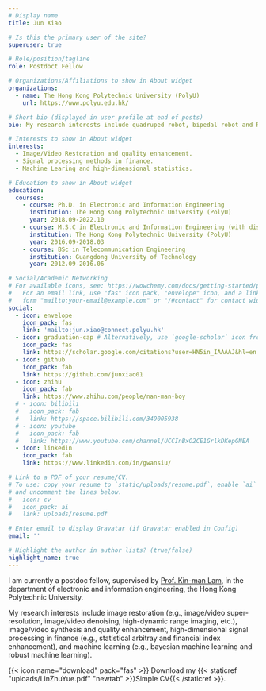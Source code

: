 ```yaml
---
# Display name
title: Jun Xiao

# Is this the primary user of the site?
superuser: true

# Role/position/tagline
role: Postdoct Fellow

# Organizations/Affiliations to show in About widget
organizations:
  - name: The Hong Kong Polytechnic University (PolyU)
    url: https://www.polyu.edu.hk/

# Short bio (displayed in user profile at end of posts)
bio: My research interests include quadruped robot, bipedal robot and Reinforcement Learning.

# Interests to show in About widget
interests:
  - Image/Video Restoration and quality enhancement.
  - Signal processing methods in finance.
  - Machine Learing and high-dimensional statistics.

# Education to show in About widget
education:
  courses:
    - course: Ph.D. in Electronic and Information Engineering
      institution: The Hong Kong Polytechnic University (PolyU)
      year: 2018.09-2022.10
    - course: M.S.C in Electronic and Information Engineering (with distinction)
      institution: The Hong Kong Polytechnic University (PolyU)
      year: 2016.09-2018.03  
    - course: BSc in Telecommunication Engineering
      institution: Guangdong University of Technology
      year: 2012.09-2016.06

# Social/Academic Networking
# For available icons, see: https://wowchemy.com/docs/getting-started/page-builder/#icons
#   For an email link, use "fas" icon pack, "envelope" icon, and a link in the
#   form "mailto:your-email@example.com" or "/#contact" for contact widget.
social:
  - icon: envelope
    icon_pack: fas
    link: 'mailto:jun.xiao@connect.polyu.hk'
  - icon: graduation-cap # Alternatively, use `google-scholar` icon from `ai` icon pack
    icon_pack: fas
    link: https://scholar.google.com/citations?user=HN5in_IAAAAJ&hl=en
  - icon: github
    icon_pack: fab
    link: https://github.com/junxiao01
  - icon: zhihu
    icon_pack: fab
    link: https://www.zhihu.com/people/nan-man-boy
  # - icon: bilibili
  #   icon_pack: fab
  #   link: https://space.bilibili.com/349005938
  # - icon: youtube
  #   icon_pack: fab
  #   link: https://www.youtube.com/channel/UCCInBxO2CE1GrlkDKepGNEA
  - icon: linkedin
    icon_pack: fab
    link: https://www.linkedin.com/in/gwansiu/

# Link to a PDF of your resume/CV.
# To use: copy your resume to `static/uploads/resume.pdf`, enable `ai` icons in `params.toml`,
# and uncomment the lines below.
# - icon: cv
#   icon_pack: ai
#   link: uploads/resume.pdf

# Enter email to display Gravatar (if Gravatar enabled in Config)
email: ''

# Highlight the author in author lists? (true/false)
highlight_name: true
---
```


I am currently a postdoc fellow, supervised by [Prof. Kin-man Lam](http://www.eie.polyu.edu.hk/~enkmlam/), in the department of electronic and information engineering, the Hong Kong Polytechnic University. 

My research interests include image restoration (e.g., image/video super-resolution, image/video denoising, high-dynamic range imaging, etc.), image/video synthesis and quality enhancement, high-dimensional signal processing in finance (e.g., statistical arbitray and financial index enhancement), and machine learning (e.g., bayesian machine learning and robust machine learning).

{{< icon name="download" pack="fas" >}} Download my {{< staticref "uploads/LinZhuYue.pdf" "newtab" >}}Simple CV{{< /staticref >}}.
